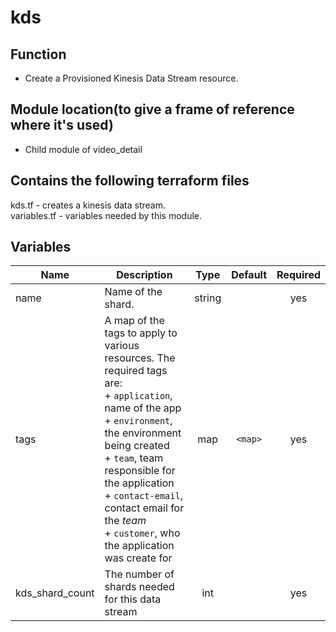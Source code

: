 # kds

## Function

- Create a Provisioned Kinesis Data Stream resource.

## Module location(to give a frame of reference where it's used)

- Child module of video_detail

## Contains the following terraform files

kds.tf - creates a kinesis data stream.  
variables.tf - variables needed by this module.

## Variables

| Name            | Description                                                                                                                                                                                                                                                                                                                 |  Type  | Default | Required |
| --------------- | --------------------------------------------------------------------------------------------------------------------------------------------------------------------------------------------------------------------------------------------------------------------------------------------------------------------------- | :----: | :-----: | :------: |
| name            | Name of the shard.                                                                                                                                                                                                                                                                                                          | string |         |   yes    |
| tags            | A map of the tags to apply to various resources. The required tags are: <br>+ `application`, name of the app <br>+ `environment`, the environment being created <br>+ `team`, team responsible for the application <br>+ `contact-email`, contact email for the _team_ <br>+ `customer`, who the application was create for |  map   | `<map>` |   yes    |
| kds_shard_count | The number of shards needed for this data stream                                                                                                                                                                                                                                                                            |  int   |         |   yes    |

